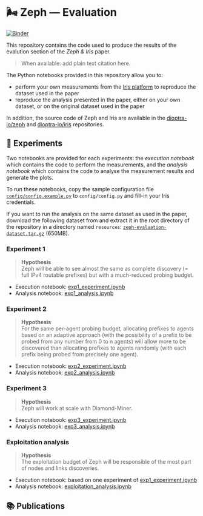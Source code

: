 # 🌬️ Zeph — Evaluation

[![Binder](https://mybinder.org/badge_logo.svg)](https://mybinder.org/v2/gh/dioptra-io/zeph-evaluation/HEAD)

This repository contains the code used to produce the results of the evalution section of the *Zeph & Iris* paper.

> When available: add plain text citation here.

The Python notebooks provided in this repository allow you to:
- perform your own measurements from the [Iris platform](https://iris.dioptra.io) to reproduce the dataset used in the paper
- reproduce the analysis presented in the paper, either on your own dataset, or on the original dataset used in the paper

In addition, the source code of Zeph and Iris are available in the [dioptra-io/zeph](https://github.com/dioptra-io/zeph) and [dioptra-io/iris](https://github.com/dioptra-io/zeph) repositories.

## 🧪 Experiments

Two notebooks are provided for each experiments: the *execution notebook* which contains the code to perform the measurements, and the *analysis notebook* which contains the code to analyse the measurement results and generate the plots.

To run these notebooks, copy the sample configuration file [`config/config.example.py`](config/config.example.py) to `config/config.py` and fill-in your Iris credentials.

If you want to run the analysis on the same dataset as used in the paper, download the following dataset from and extract it in the root directory of the repository in a directory named `resources`: [`zeph-evaluation-dataset.tar.gz`](https://minio.iris.dioptra.io/public/zeph-evaluation-dataset.tar.gz) (650MB).

### Experiment 1

> **Hypothesis**  
> Zeph will be able to see almost the same as complete discovery
(= full IPv4 routable prefixes) but with a much-reduced probing budget.


* Execution notebook: [exp1_experiment.ipynb](exp1_experiment.ipynb)
* Analysis notebook: [exp1_analysis.ipynb](exp1_analysis.ipynb)

### Experiment 2

> **Hypothesis**  
> For the same per-agent probing budget, allocating prefixes to agents based on an adaptive approach
(with the possibility of a prefix to be probed from any number from 0 to n agents)
will allow more to be discovered than allocating prefixes to agents randomly (with each prefix being probed from precisely one agent).

* Execution notebook: [exp2_experiment.ipynb](exp2_experiment.ipynb)
* Analysis notebook: [exp2_analysis.ipynb](exp2_analysis.ipynb)

### Experiment 3

> **Hypothesis**  
> Zeph will work at scale with Diamond-Miner. 

* Execution notebook: [exp3_experiment.ipynb](exp3_experiment.ipynb)
* Analysis notebook: [exp3_analysis.ipynb](exp3_analysis.ipynb)

### Exploitation analysis

> **Hypothesis**  
> The exploitation budget of Zeph will be responsible of the most part of nodes and links discoveries. 

* Execution notebook: based on one experiment of [exp1_experiment.ipynb](exp1_experiment.ipynb)
* Analysis notebook: [exploitation_analysis.ipynb](exploitation_analysis.ipynb)

## 📚 Publications

```
```
